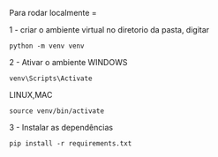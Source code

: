 Para rodar localmente = 

1 - criar o ambiente virtual
no diretorio da pasta, digitar
```
python -m venv venv
```

2 - Ativar o ambiente
WINDOWS
```
venv\Scripts\Activate
```
LINUX,MAC
```
source venv/bin/activate
```

3 - Instalar as dependências
```
pip install -r requirements.txt
```

